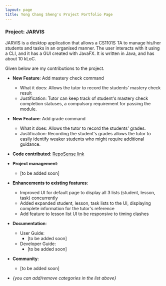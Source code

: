 ```yaml
---
layout: page
title: Yong Chang Sheng's Project Portfolio Page
---
```


### Project: JARVIS

JARVIS is a desktop application that allows a CS1101S TA to manage his/her students and tasks in an organised manner. The user interacts with it using a CLI, and it has a GUI created with JavaFX. It is written in Java, and has about 10 kLoC.

Given below are my contributions to the project.

* **New Feature**: Add mastery check command
  * What it does: Allows the tutor to record the students' mastery check result
  * Justification: Tutor can keep track of student's mastery check completion statuses, a compulsory requirement for passing the module.

* **New Feature**: Add grade command
  * What it does: Allows the tutor to record the students' grades.
  * Justification: Recording the student's grades allows the tutor to easily identify weaker students who might require additional guidance. 

* **Code contributed**: [RepoSense link](https://nus-cs2103-ay2223s1.github.io/tp-dashboard/?search=rycs2812&breakdown=true)

* **Project management**:
  * [to be added soon]

* **Enhancements to existing features**:
  * Improved UI for default page to display all 3 lists (student, lesson, task) concurrently
  * Added expanded student, lesson, task lists to the UI, displaying complete information for the tutor's reference
  * Add feature to lesson list UI to be responsive to timing clashes

* **Documentation**:
  * User Guide:
    * [to be added soon]
  * Developer Guide:
    * [to be added soon]

* **Community**:
  * [to be added soon]

* _{you can add/remove categories in the list above}_
